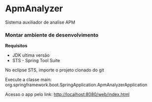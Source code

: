 # ApmAnalyzer
Sistema auxiliador de analise APM


<h3>Montar ambiente de desenvolvimento</h3>

<b>Requisitos</b>

<ul>
	<li>JDK ultima versão</li>
	<li>STS - Spring Tool Suite</li>
</ul>

No eclipse STS, importe o projeto clonado do git

Execute a classe main: org.springframework.boot.SpringApplication.ApmAnalyzerApplication

Acesso o app pelo link: <a href="http://localhost:8080/web/index.html">http://localhost:8080/web/index.html</a>